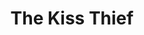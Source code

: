 ---
featimg: kiss_thief.png
title: The Kiss Thief
tags: [gallery, image]
category: [review]
layout: book-review
rating:
  characters: ★☆☆☆☆⁠
  writing: ★☆☆☆☆⁠
  plot: ★☆☆☆☆⁠
  special_sauce: ★☆☆☆☆⁠
  total: ★☆☆☆☆⁠
---